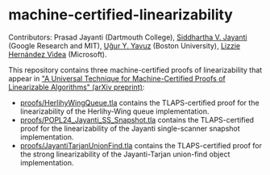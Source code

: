 # machine-certified-linearizability
Contributors: Prasad Jayanti (Dartmouth College), [Siddhartha V. Jayanti](https://github.com/visveswara/) (Google Research and MIT), [Uğur Y. Yavuz](https://github.com/uguryavuz/) (Boston University), [Lizzie Hernández Videa](https://github.com/lizziehv) (Microsoft).

This repository contains three machine-certified proofs of linearizability that appear in ["A Universal Technique for Machine-Certified Proofs of
Linearizable Algorithms" (arXiv preprint)](https://arxiv.org/abs/2302.00737):
* [proofs/HerlihyWingQueue.tla](https://github.com/uguryavuz/machine-certified-linearizability/blob/main/proofs/HerlihyWingQueue.tla) contains the TLAPS-certified proof for the linearizability of the Herlihy-Wing queue implementation.
* [proofs/POPL24_Jayanti_SS_Snapshot.tla](https://github.com/uguryavuz/machine-certified-linearizability/blob/main/proofs/POPL24_Jayanti_SS_Snapshot.tla) contains the TLAPS-certified proof for the linearizability of the Jayanti single-scanner snapshot implementation.
* [proofs/JayantiTarjanUnionFind.tla](https://github.com/uguryavuz/machine-certified-linearizability/blob/main/proofs/JayantiTarjanUnionFind.tla) contains the TLAPS-certified proof for the strong linearizability of the Jayanti-Tarjan union-find object implementation.
